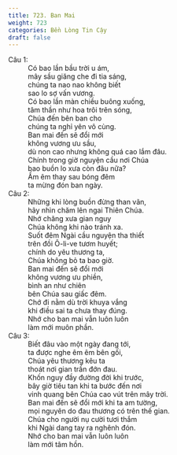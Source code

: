 ```yaml
---
title: 723. Ban Mai
weight: 723
categories: Bền Lòng Tin Cậy
draft: false
---
```

<dl><dt>Câu 1:</dt><dd data-verse="1">Có bao lần bầu trời u ám, <br/>mây sầu giăng che đi tia sáng, <br/>chúng ta nao nao không biết <br/>sao lo sợ vấn vương. <br/>Có bao lần màn chiều buông xuống, <br/>tâm thần như hoa trôi trên sóng, <br/>Chúa đến bên ban cho <br/>chúng ta nghỉ yên vô cùng. <br/>Ban mai đến sẽ đổi mới <br/>không vương ưu sầu, <br/>dù non cao nhưng không quá cao lắm đâu. <br/>Chính trong giờ nguyện cầu nơi Chúa <br/>bao buồn lo xưa còn đâu nữa? <br/>Ấm êm thay sau bóng đêm <br/>ta mừng đón ban ngày. </dd><dt>Câu 2:</dt><dd data-verse="2">Những khi lòng buồn đừng than vãn, <br/>hãy nhìn chăm lên ngai Thiên Chúa. <br/>Nhớ chăng xưa gian nguy <br/>Chúa không khi nào tránh xa. <br/>Suốt đêm Ngài cầu nguyện tha thiết <br/>trên đồi Ô-li-ve tươm huyết; <br/>chính do yêu thương ta, <br/>Chúa không bỏ ta bao giờ. <br/>Ban mai đến sẽ đổi mới <br/>không vương ưu phiền, <br/>bình an như chiên <br/>bên Chúa sau giấc đêm. <br/>Chớ đi nằm dù trời khuya vắng <br/>khi điều sai ta chưa thay đúng. <br/>Nhớ cho ban mai vẫn luôn luôn <br/>làm mới muôn phần. </dd><dt>Câu 3:</dt><dd data-verse="3">Biết đâu vào một ngày đang tới, <br/>ta được nghe êm êm bên gối, <br/>Chúa yêu thương kêu ta <br/>thoát nơi gian trần đớn đau. <br/>Khốn nguy đầy đường đời khi trước, <br/>bây giờ tiêu tan khi ta bước đến nơi <br/>vinh quang bên Chúa cao vút trên mây trời. <br/>Ban mai đến sẽ đổi mới khi ta am tường, <br/>mọi nguyên do đau thương có trên thế gian. <br/>Chúa cho người nụ cười tươi thắm <br/>khi Ngài dang tay ra nghênh đón. <br/>Nhớ cho ban mai vẫn luôn luôn <br/>làm mới tâm hồn. </dd></dl>
